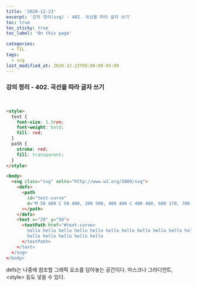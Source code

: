 ```yaml
---
title: '2020-12-23'
excerpt: '강의 정리(svg) - 402. 곡선을 따라 글자 쓰기'
toc: true
toc_sticky: true
toc_label: 'On this page'

categories:
  - TIL
tags:
  - svg
last_modified_at: 2020-12-23T08:06:00-05:00
---
```


### 강의 정리 - 402. 곡선을 따라 글자 쓰기

<br />

```html
<style>
  text {
    font-size: 1.5rem;
    font-weight: bold;
    fill: red;
  }
  path {
    stroke: red;
    fill: transparent;
  }
</style>

<body>
  <svg class="svg" xmlns="http://www.w3.org/2000/svg">
    <defs>
      <path
        id="text-curve"
        d="M 50 400 C 50 400, 300 500, 400 400 C 400 400, 600 170, 700 300"
      ></path>
    </defs>
    <text x="20" y="50">
      <textPath href="#text-curve>
        hello hello hello hello hello hello hello hello hello hello hello hello
        hello hello hello hello hello
      </textPath>
    </text>
  </svg>
</body>
```

defs는 나중에 참조할 그래픽 요소를 담아놓는 공간이다. 마스크나 그라디언트, <style\> 등도 넣을 수 있다.
